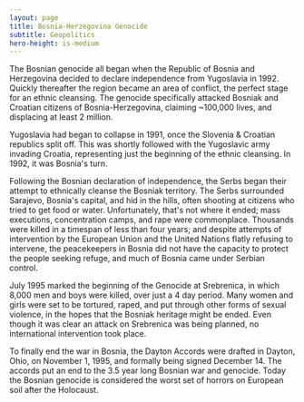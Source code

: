 ```yaml
---
layout: page
title: Bosnia-Herzegovina Genocide
subtitle: Geopolitics
hero-height: is-medium
---
```

The Bosnian genocide all began when the Republic of Bosnia and Herzegovina decided to declare independence from Yugoslavia in 1992. Quickly thereafter the region became an area of conflict, the perfect stage for an ethnic cleansing. The genocide specifically attacked Bosniak and Croatian citizens of Bosnia-Herzegovina, claiming ~100,000 lives, and displacing at least 2 million.

Yugoslavia had began to collapse in 1991, once the Slovenia & Croatian republics split off. This was shortly followed with the Yugoslavic army invading Croatia, representing just the beginning of the ethnic cleansing. In 1992, it was Bosnia's turn.

Following the Bosnian declaration of independence, the Serbs began their attempt to ethnically cleanse the Bosniak territory. The Serbs surrounded Sarajevo, Bosnia's capital, and hid in the hills, often shooting at citizens who tried to get food or water. Unfortunately, that's not where it ended; mass executions, concentration camps, and rape were commonplace. Thousands were killed in a timespan of less than four years; and despite attempts of intervention by the European Union and the United Nations flatly refusing to intervene, the peacekeepers in Bosnia did not have the capacity to protect the people seeking refuge, and much of Bosnia came under Serbian control. 

July 1995 marked the beginning of the Genocide at Srebrenica, in which 8,000 men and boys were killed, over just a 4 day period. Many women and girls were set to be tortured, raped, and put through other forms of sexual violence, in the hopes that the Bosniak heritage might be ended. Even though it was clear an attack on Srebrenica was being planned, no international intervention took place.

To finally end the war in Bosnia, the Dayton Accords were drafted in Dayton, Ohio, on November 1, 1995, and formally being signed December 14. The accords put an end to the 3.5 year long Bosnian war and genocide. Today the Bosnian genocide is considered the worst set of horrors on European soil after the Holocaust.
